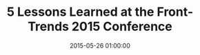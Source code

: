 ---
title:      5 Lessons Learned at the Front-Trends 2015 Conference
date:       2015-05-26 01:00:00
summary:    This month I’ve attended the Front-Trends conference, an annual event gathering front-end professionals, mobile devs and UI/UX designers from all over the world. The event was held in Warsaw (the venue was again the Fabryka Trzciny art center) on 6-8 May. During these three days we had an opportunity to hear many inspirational talks, meet technology experts and share our experience with a great amount of other developers attending the conference.
image: /img/fronttrends.jpg
external_page: http://10clouds.com
external_page_name: 10Clouds
external_page_link: http://10clouds.com/blog/5-lessons-learned-at-the-front-trends-2015-conference/
---